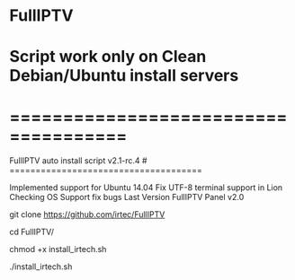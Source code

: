 # FullIPTV

# Script work only on Clean Debian/Ubuntu install servers

# =====================================
<p>FullIPTV auto install script v2.1-rc.4
# =====================================

Implemented support for Ubuntu 14.04
Fix UTF-8 terminal support in Lion
Checking OS Support
fix bugs
Last Version FullIPTV Panel v2.0


git clone https://github.com/irtec/FullIPTV

cd FullIPTV/

chmod +x install_irtech.sh

./install_irtech.sh
